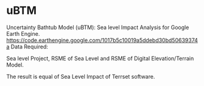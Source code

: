 # uBTM


Uncertainty Bathtub Model (uBTM): Sea level Impact Analysis for Google Earth Engine.  
https://code.earthengine.google.com/1017b5c10019a5ddebd30bd50639374a
Data Required:

Sea level Project, RSME of Sea Level and RSME of Digital Elevation/Terrain Model.

The result is equal of Sea Level Impact of Terrset software.
